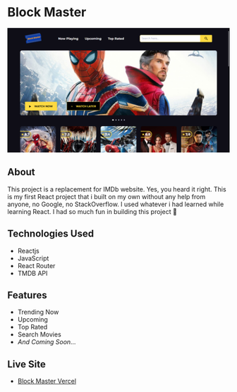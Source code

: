 # Block Master

![screenshot](./src/assets/imgs/banner.png)

## About

This project is a replacement for IMDb website. Yes, you heard it right. This is my first React project that i built on my own without any help from anyone, no Google, no StackOverflow. I used whatever i had learned while learning React. I had so much fun in building this project 🥳

## Technologies Used

- Reactjs
- JavaScript
- React Router
- TMDB API

## Features

- Trending Now
- Upcoming
- Top Rated
- Search Movies
- _And Coming Soon..._

## Live Site

- [Block Master Vercel](https://block-master-sheikhcamel.vercel.app)
